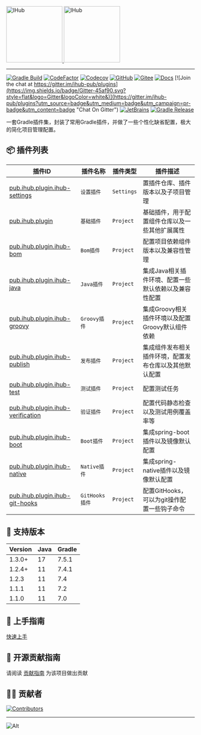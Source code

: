 <a target="_blank" href="https://ihub.pub/">
    <img src="https://cdn.jsdelivr.net/gh/ihub-pub/ihub-pub.github.io/ihub.svg" height="150" alt="IHub">
    <img src="https://cdn.jsdelivr.net/gh/ihub-pub/ihub-pub.github.io/ihub_plugins.svg" height="150" alt="IHub">
</a>

---

[![Gradle Build](https://img.shields.io/github/actions/workflow/status/ihub-pub/plugins/gradle-build.yml?branch=main&label=Build&logo=GitHub+Actions&logoColor=white)](https://github.com/ihub-pub/plugins/actions/workflows/gradle-build.yml)
[![CodeFactor](https://img.shields.io/codefactor/grade/github/ihub-pub/plugins/main?color=white&label=Codefactor&labelColor=F44A6A&logo=CodeFactor&logoColor=white)](https://www.codefactor.io/repository/github/ihub-pub/plugins)
[![Codecov](https://img.shields.io/codecov/c/github/ihub-pub/plugins?token=ZQ0WR3ZSWG&color=white&label=Codecov&labelColor=F01F7A&logo=Codecov&logoColor=white)](https://codecov.io/gh/ihub-pub/plugins)
[![GitHub](https://img.shields.io/github/stars/ihub-pub/plugins?color=white&logo=GitHub&labelColor=181717)](https://github.com/ihub-pub/plugins "IHubPub")
[![Gitee](https://img.shields.io/badge/Gitee-C71D23.svg?style=flat&logo=Gitee)](https://gitee.com/ihub-pub "IHubPub")
[![Docs](https://img.shields.io/badge/Docs-8CA1AF.svg?style=flat&logo=Read+the+Docs&logoColor=white)](https://doc.ihub.pub/plugins "Docs")
[![Join the chat at https://gitter.im/ihub-pub/plugins](https://img.shields.io/badge/Gitter-45af90.svg?style=flat&logo=Gitter&logoColor=white&)](https://gitter.im/ihub-pub/plugins?utm_source=badge&utm_medium=badge&utm_campaign=pr-badge&utm_content=badge "Chat On Gitter")
[![JetBrains](https://img.shields.io/badge/JetBrains-white.svg?style=flat&logo=JetBrains&logoColor=black)](https://www.jetbrains.com "Thanks to JetBrains for sponsoring")
[![Gradle Release](https://img.shields.io/maven-metadata/v?color=white&label=Gradle&labelColor=02303A&logo=Gradle&metadataUrl=https%3A%2F%2Fplugins.gradle.org%2Fm2%2Fpub%2Fihub%2Fplugin%2Fihub-plugins%2Fmaven-metadata.xml)](https://plugins.gradle.org/plugin/pub.ihub.plugin "IHub Plugins Gradle Plugin")

一套Gradle插件集，封装了常用Gradle插件，并做了一些个性化缺省配置，极大的简化项目管理配置。

## 📦 插件列表

| 插件ID                                                                                 | 插件名称 | 插件类型 | 插件描述 |
|--------------------------------------------------------------------------------------|-------------|-------------|-------------|
| [pub.ihub.plugin.ihub-settings](https://doc.ihub.pub/plugins/#/iHubSettings)         | `设置插件` | `Settings` | 置插件仓库、插件版本以及子项目管理 |
| [pub.ihub.plugin](https://doc.ihub.pub/plugins/#/iHub)                               | `基础插件` | `Project` | 基础插件，用于配置组件仓库以及一些其他扩展属性 |
| [pub.ihub.plugin.ihub-bom](https://doc.ihub.pub/plugins/#/iHubBom)                   | `Bom插件` | `Project` | 配置项目依赖组件版本以及兼容性管理 |
| [pub.ihub.plugin.ihub-java](https://doc.ihub.pub/plugins/#/iHubJava)                 | `Java插件` | `Project` | 集成Java相关插件环境、配置一些默认依赖以及兼容性配置 |
| [pub.ihub.plugin.ihub-groovy](https://doc.ihub.pub/plugins/#/iHubGroovy)             | `Groovy插件` | `Project` | 集成Groovy相关插件环境以及配置Groovy默认组件依赖 |
| [pub.ihub.plugin.ihub-publish](https://doc.ihub.pub/plugins/#/iHubPublish)           | `发布插件` | `Project` | 集成组件发布相关插件环境，配置发布仓库以及其他默认配置 |
| [pub.ihub.plugin.ihub-test](https://doc.ihub.pub/plugins/#/iHubTest)                 | `测试插件` | `Project` | 配置测试任务 |
| [pub.ihub.plugin.ihub-verification](https://doc.ihub.pub/plugins/#/iHubVerification) | `验证插件` | `Project` | 配置代码静态检查以及测试用例覆盖率等 |
| [pub.ihub.plugin.ihub-boot](https://doc.ihub.pub/plugins/#/iHubBoot)                 | `Boot插件` | `Project` | 集成spring-boot插件以及镜像默认配置 |
| [pub.ihub.plugin.ihub-native](https://doc.ihub.pub/plugins/#/iHubNative)             | `Native插件` | `Project` | 集成spring-native插件以及镜像默认配置 |
| [pub.ihub.plugin.ihub-git-hooks](https://doc.ihub.pub/plugins/#/iHubGitHooks)        | `GitHooks插件` | `Project` | 配置GitHooks，可以为git操作配置一些钩子命令 |

## 🔰 支持版本

| Version | Java | Gradle |
|---------|------|--------|
| 1.3.0+  | 17   | 7.5.1  |
| 1.2.4+  | 11   | 7.4.1  |
| 1.2.3   | 11   | 7.4    |
| 1.1.1   | 11   | 7.2    |
| 1.1.0   | 11   | 7.0    |

## 🎉 上手指南

[快速上手](https://doc.ihub.pub/plugins/#/gettingStarted)

## 🧭 开源贡献指南

请阅读 [贡献指南](https://github.com/ihub-pub/.github/blob/main/CONTRIBUTING.md) 为该项目做出贡献

## 👨‍💻 贡献者

[![Contributors](https://contrib.rocks/image?repo=ihub-pub/plugins)](https://github.com/ihub-pub/plugins/graphs/contributors "Contributors")

---

![Alt](https://repobeats.axiom.co/api/embed/4441d734b23bb0e27ed283af1ba3bb1f51e3bb83.svg "Repobeats analytics image")

